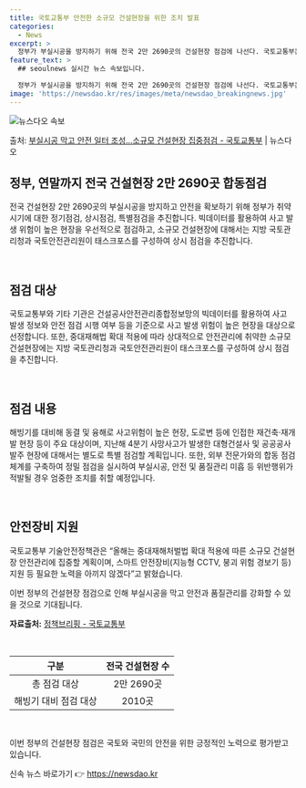 ```yaml
---
title: 국토교통부 안전한 소규모 건설현장을 위한 조치 발표
categories:
  - News
excerpt: >
  정부가 부실시공을 방지하기 위해 전국 2만 2690곳의 건설현장 점검에 나선다. 국토교통부는 연말까지 5개 …
feature_text: >
  ## seoulnews 실시간 뉴스 속보입니다.

  정부가 부실시공을 방지하기 위해 전국 2만 2690곳의 건설현장 점검에 나선다. 국토교통부는 연말까지 5개 …
image: 'https://newsdao.kr/res/images/meta/newsdao_breakingnews.jpg'
---
```


![뉴스다오 속보](https://newsdao.kr/res/images/meta/newsdao_breakingnews.jpg)

<p>출처: <a href="https://newsdao.kr/3255" rel="dofollow">부실시공 막고 안전 일터 조성…소규모 건설현장 집중점검 - 국토교통부</a> | 뉴스다오</p>

<h2 data-ke-size="size26">정부, 연말까지 전국 건설현장 2만 2690곳 합동점검</h2>
전국 건설현장 2만 2690곳의 부실시공을 방지하고 안전을 확보하기 위해 정부가 취약시기에 대한 정기점검, 상시점검, 특별점검을 추진합니다. 빅데이터를 활용하여 사고 발생 위험이 높은 현장을 우선적으로 점검하고, 소규모 건설현장에 대해서는 지방 국토관리청과 국토안전관리원이 태스크포스를 구성하여 상시 점검을 추진합니다.

<p data-ke-size="size16">&nbsp;</p>

<h2 data-ke-size="size24">점검 대상</h2>
국토교통부와 기타 기관은 건설공사안전관리종합정보망의 빅데이터를 활용하여 사고 발생 정보와 안전 점검 시행 여부 등을 기준으로 사고 발생 위험이 높은 현장을 대상으로 선정합니다. 또한, 중대재해법 확대 적용에 따라 상대적으로 안전관리에 취약한 소규모 건설현장에는 지방 국토관리청과 국토안전관리원이 태스크포스를 구성하여 상시 점검을 추진합니다.

<p data-ke-size="size16">&nbsp;</p>

<h2 data-ke-size="size24">점검 내용</h2>
해빙기를 대비해 동결 및 융해로 사고위험이 높은 현장, 도로변 등에 인접한 재건축·재개발 현장 등이 주요 대상이며, 지난해 4분기 사망사고가 발생한 대형건설사 및 공공공사 발주 현장에 대해서는 별도로 특별 점검할 계획입니다. 또한, 외부 전문가와의 합동 점검체계를 구축하여 정밀 점검을 실시하여 부실시공, 안전 및 품질관리 미흡 등 위반행위가 적발될 경우 엄중한 조치를 취할 예정입니다.

<p data-ke-size="size16">&nbsp;</p>

<h2 data-ke-size="size24">안전장비 지원</h2>
국토교통부 기술안전정책관은 “올해는 중대재해처벌법 확대 적용에 따른 소규모 건설현장 안전관리에 집중할 계획이며, 스마트 안전장비(지능형 CCTV, 붕괴 위험 경보기 등) 지원 등 필요한 노력을 아끼지 않겠다”고 밝혔습니다.

이번 정부의 건설현장 점검으로 인해 부실시공을 막고 안전과 품질관리를 강화할 수 있을 것으로 기대됩니다.

**자료출처:** [정책브리핑 - 국토교통부](https://newsdao.kr/3255)

<p data-ke-size="size16">&nbsp;</p>

<table>
	<thead>
		<tr>
			<th style="text-align: center;">구분</th>
			<th style="text-align: center;">전국 건설현장 수</th>
		</tr>
	</thead>
	<tbody>
		<tr>
			<td style="text-align: center;">총 점검 대상</td>
			<td style="text-align: center;">2만 2690곳</td>
		</tr>
		<tr>
			<td style="text-align: center;">해빙기 대비 점검 대상</td>
			<td style="text-align: center;">2010곳</td>
		</tr>
	</tbody>
</table>

<p data-ke-size="size16">&nbsp;</p>

이번 정부의 건설현장 점검은 국토와 국민의 안전을 위한 긍정적인 노력으로 평가받고 있습니다. 

신속 뉴스 바로가기 👉 <a href="https://newsdao.kr" rel="dofollow">https://newsdao.kr</a>


